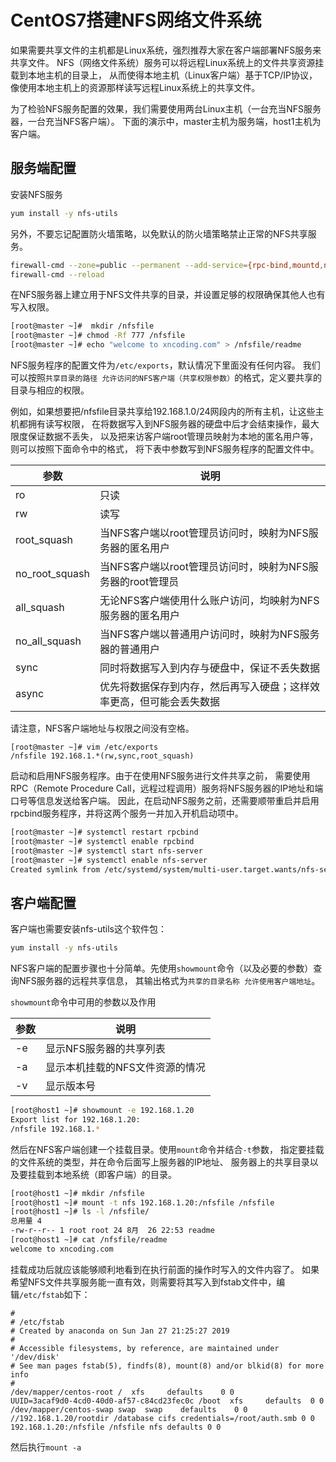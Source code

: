 # CentOS7搭建NFS网络文件系统

如果需要共享文件的主机都是Linux系统，强烈推荐大家在客户端部署NFS服务来共享文件。
NFS（网络文件系统）服务可以将远程Linux系统上的文件共享资源挂载到本地主机的目录上，
从而使得本地主机（Linux客户端）基于TCP/IP协议，像使用本地主机上的资源那样读写远程Linux系统上的共享文件。

为了检验NFS服务配置的效果，我们需要使用两台Linux主机（一台充当NFS服务器，一台充当NFS客户端）。
下面的演示中，master主机为服务端，host1主机为客户端。

## 服务端配置
安装NFS服务
```bash
yum install -y nfs-utils
```
另外，不要忘记配置防火墙策略，以免默认的防火墙策略禁止正常的NFS共享服务。
```bash
firewall-cmd --zone=public --permanent --add-service={rpc-bind,mountd,nfs}
firewall-cmd --reload
```

在NFS服务器上建立用于NFS文件共享的目录，并设置足够的权限确保其他人也有写入权限。
```bash
[root@master ~]#  mkdir /nfsfile
[root@master ~]# chmod -Rf 777 /nfsfile
[root@master ~]# echo "welcome to xncoding.com" > /nfsfile/readme
```

NFS服务程序的配置文件为`/etc/exports`，默认情况下里面没有任何内容。
我们可以按照`共享目录的路径 允许访问的NFS客户端（共享权限参数）`的格式，定义要共享的目录与相应的权限。

例如，如果想要把/nfsfile目录共享给192.168.1.0/24网段内的所有主机，让这些主机都拥有读写权限，
在将数据写入到NFS服务器的硬盘中后才会结束操作，最大限度保证数据不丢失，
以及把来访客户端root管理员映射为本地的匿名用户等，则可以按照下面命令中的格式，
将下表中参数写到NFS服务程序的配置文件中。

参数              | 说明
---------------- | -----------------------------------------------------------------
ro               | 只读
rw               | 读写
root_squash      | 当NFS客户端以root管理员访问时，映射为NFS服务器的匿名用户
no_root_squash   | 当NFS客户端以root管理员访问时，映射为NFS服务器的root管理员
all_squash       | 无论NFS客户端使用什么账户访问，均映射为NFS服务器的匿名用户
no_all_squash    | 当NFS客户端以普通用户访问时，映射为NFS服务器的普通用户
sync             | 同时将数据写入到内存与硬盘中，保证不丢失数据
async            | 优先将数据保存到内存，然后再写入硬盘；这样效率更高，但可能会丢失数据

请注意，NFS客户端地址与权限之间没有空格。
```
[root@master ~]# vim /etc/exports
/nfsfile 192.168.1.*(rw,sync,root_squash)
```

启动和启用NFS服务程序。由于在使用NFS服务进行文件共享之前，
需要使用RPC（Remote Procedure Call，远程过程调用）服务将NFS服务器的IP地址和端口号等信息发送给客户端。
因此，在启动NFS服务之前，还需要顺带重启并启用rpcbind服务程序，并将这两个服务一并加入开机启动项中。
```bash
[root@master ~]# systemctl restart rpcbind
[root@master ~]# systemctl enable rpcbind
[root@master ~]# systemctl start nfs-server
[root@master ~]# systemctl enable nfs-server
Created symlink from /etc/systemd/system/multi-user.target.wants/nfs-server.service to /usr/lib/systemd/system/nfs-server.service.
```

## 客户端配置

客户端也需要安装nfs-utils这个软件包：
```bash
yum install -y nfs-utils
```

NFS客户端的配置步骤也十分简单。先使用`showmount`命令（以及必要的参数）查询NFS服务器的远程共享信息，
其输出格式为`共享的目录名称 允许使用客户端地址`。

`showmount`命令中可用的参数以及作用

参数              | 说明
---------------- | -----------------------------------------------------------------
-e               | 显示NFS服务器的共享列表
-a               | 显示本机挂载的NFS文件资源的情况
-v               | 显示版本号

```bash
[root@host1 ~]# showmount -e 192.168.1.20
Export list for 192.168.1.20:
/nfsfile 192.168.1.*
```

然后在NFS客户端创建一个挂载目录。使用`mount`命令并结合`-t`参数，
指定要挂载的文件系统的类型，并在命令后面写上服务器的IP地址、
服务器上的共享目录以及要挂载到本地系统（即客户端）的目录。
```bash
[root@host1 ~]# mkdir /nfsfile
[root@host1 ~]# mount -t nfs 192.168.1.20:/nfsfile /nfsfile
[root@host1 ~]# ls -l /nfsfile/
总用量 4
-rw-r--r-- 1 root root 24 8月  26 22:53 readme
[root@host1 ~]# cat /nfsfile/readme 
welcome to xncoding.com
```

挂载成功后就应该能够顺利地看到在执行前面的操作时写入的文件内容了。
如果希望NFS文件共享服务能一直有效，则需要将其写入到fstab文件中，编辑`/etc/fstab`如下：
```
#
# /etc/fstab
# Created by anaconda on Sun Jan 27 21:25:27 2019
#
# Accessible filesystems, by reference, are maintained under '/dev/disk'
# See man pages fstab(5), findfs(8), mount(8) and/or blkid(8) for more info
#
/dev/mapper/centos-root /  xfs     defaults    0 0
UUID=3acaf9d0-4cd0-40d0-af57-c84cd23fec0c /boot  xfs     defaults  0 0
/dev/mapper/centos-swap swap  swap    defaults    0 0
//192.168.1.20/rootdir /database cifs credentials=/root/auth.smb 0 0
192.168.1.20:/nfsfile /nfsfile nfs defaults 0 0
```

然后执行`mount -a`

